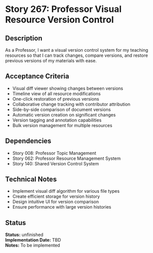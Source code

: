 # Story 267: Professor Visual Resource Version Control

## Description
As a Professor, I want a visual version control system for my teaching resources so that I can track changes, compare versions, and restore previous versions of my materials with ease.

## Acceptance Criteria
- Visual diff viewer showing changes between versions
- Timeline view of all resource modifications
- One-click restoration of previous versions
- Collaborative change tracking with contributor attribution
- Side-by-side comparison of document versions
- Automatic version creation on significant changes
- Version tagging and annotation capabilities
- Bulk version management for multiple resources

## Dependencies
- Story 008: Professor Topic Management
- Story 062: Professor Resource Management System
- Story 140: Shared Version Control System

## Technical Notes
- Implement visual diff algorithm for various file types
- Create efficient storage for version history
- Design intuitive UI for version comparison
- Ensure performance with large version histories
## Status
**Status:** unfinished  
**Implementation Date:** TBD  
**Notes:** To be implemented
